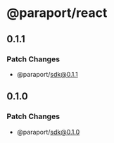 # @paraport/react

## 0.1.1

### Patch Changes

- @paraport/sdk@0.1.1

## 0.1.0

### Patch Changes

- @paraport/sdk@0.1.0
